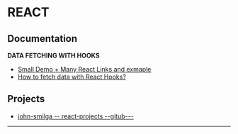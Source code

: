 REACT
=======================


Documentation
-------------

**DATA FETCHING WITH HOOKS**
- [Small Demo + Many React Links and exmaple](https://codesandbox.io/s/jvvkoo8pq3)
- [How to fetch data with React Hooks?](https://www.robinwieruch.de/react-hooks-fetch-data)


Projects
--------

- [john-smilga -- react-projects --gitub---](https://github.com/john-smilga/react-projects)

-----------------------------------------------------------------------------------------------------